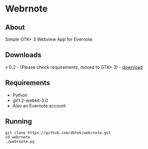 Webrnote
========

About
--------------
Simple GTK+ 3 Webview App for Evernote  

Downloads
-------------
v 0.2 - (Please check requirements, moved to GTK+ 3) - [download](https://github.com/dbtek/webrnote/releases/tag/v0.2 "Download Webrnote 0.2")


Requirements
---------------------
- Python
- gir1.2-webkit-3.0
- Also an Evernote account

Running
--------------
	git clone https://github.com/dbtek/webrnote.git
	cd webrnote
	./webrnote.py
